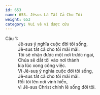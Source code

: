 ```yaml
---
id: 653
name: 653. Jêsus Là Tất Cả Cho Tôi
weight: 653
category: Vui vẻ vì được cứu
---
```

<dl><dt>Câu 1:</dt><dd data-verse="1">Jê-sus ý nghĩa cuộc đời tôi sống, <br/>Jê-sus tất cả cho tôi mãi mãi. <br/>Tôi sẽ nhận được một nơi trước ngai, <br/>Chúa sẽ dắt tôi vào nơi thánh <br/>kia lúc xong công việc. <br/>Vì Jê-sus ý nghĩa cuộc đời tôi sống, <br/>Jê-sus tất cả cho tôi mãi mãi. <br/>Rồi tôi lên nơi vinh hiển, <br/>vì Jê-sus Christ chính lẽ sống đời tôi. </dd></dl>

